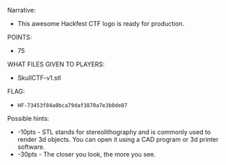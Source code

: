 Narrative:
- This awesome Hackfest CTF logo is ready for production.

POINTS:
- 75

WHAT FILES GIVEN TO PLAYERS:
- SkullCTF-v1.stl

FLAG:
- `HF-73453f84a0bca79daf3870a7e3b0de87`

Possible hints:
- -10pts - STL stands for stereolithography and is commonly used to render 3d objects.  You can open it using a CAD program or 3d printer software.
- -30pts -  The closer you look, the more you see.
